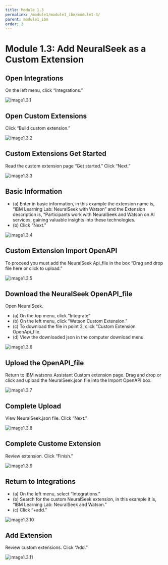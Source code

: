 ```yaml
---
title: Module 1.3
permalink: /module1/module1_ibm/module1-3/
parent: module1_ibm
order: 3
---
```


# Module 1.3: Add NeuralSeek as a Custom Extension

## Open Integrations
On the left menu, click “Integrations.”

![image1.3.1](images/image1.3.1.png)

## Open Custom Extensions
Click “Build custom extension.”

![image1.3.2](images/image1.3.2.png)

## Custom Extensions Get Started
Read the custom extension page “Get started.” 
Click “Next.”

![image1.3.3](images/image1.3.3.png)

## Basic Information
* (a) Enter in basic information, in this example the extension name is, “IBM Learning Lab: NeuralSeek with Watson” and the Extension description is, “Participants work with NeuralSeek and Watson on AI services, gaining valuable insights into these technologies.
* (b) Click “Next.”

![image1.3.4](images/image1.3.4.png)

## Custom Extension Import OpenAPI
To proceed you must add the NeuralSeek Api_file in the box “Drag and drop file here or click to upload.”

![image1.3.5](images/image1.3.5.png)

## Download the NeuralSeek OpenAPI_file
Open NeuralSeek. 
* (a) On the top menu, click “Integrate”
* (b) On the left menu, click “Watson Custom Extension.”
* (c) To download the file in point 3, click “Custom Extension OpenApi_file.
* (d) View the downloaded json in the computer download menu.

![image1.3.6](images/image1.3.6.png)

## Upload the OpenAPI_file
Return to IBM watsonx Assistant Custom extension page. 
Drag and drop or click and upload the NeuralSeek.json file into the Import OpenAPI box.

![image1.3.7](images/image1.3.7.png)

## Complete Upload
View NeuralSeek.json file. Click “Next.”

![image1.3.8](images/image1.3.8.png)

## Complete Custome Extension
Review extension. Click “Finish.”

![image1.3.9](images/image1.3.9.png)

## Return to Integrations
* (a) On the left menu, select “Integrations.”
* (b) Search for the custom NeuralSeek extension, in this example it is, “IBM Learning Lab: NeuralSeek and Watson.”
* (c) Click “+add.”

![image1.3.10](images/image1.3.10.png)

## Add Extension
Review custom extensions. Click “Add.”

![image1.3.11](images/image1.3.11.png)
